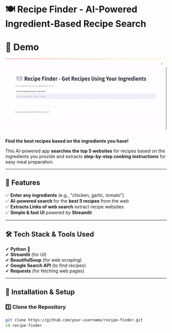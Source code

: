# 🍽️ Recipe Finder - AI-Powered Ingredient-Based Recipe Search
# 🎥 Demo  

![Recipe Finder Demo](demo.gif)

**Find the best recipes based on the ingredients you have!**  

This AI-powered app **searches the top 5 websites** for recipes based on the ingredients you provide and extracts **step-by-step cooking instructions** for easy meal preparation.  

---

## 📌 Features  

✅ **Enter any ingredients** (e.g., "chicken, garlic, tomato")  
✅ **AI-powered search** for the **best 5 recipes** from the web  
✅ **Extracts Links of web search** extract recipe websites    
✅ **Simple & fast UI** powered by **Streamlit**  

---

## 🛠 Tech Stack & Tools Used  

✔ **Python** 🐍  
✔ **Streamlit** (for UI)  
✔ **BeautifulSoup** (for web scraping)  
✔ **Google Search API** (to find recipes)  
✔ **Requests** (for fetching web pages)  

---

## 🚀 Installation & Setup  

### **1️⃣ Clone the Repository**  
```bash
git clone https://github.com/your-username/recipe-finder.git
cd recipe-finder

